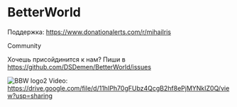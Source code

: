 # BetterWorld

Поддержка: https://www.donationalerts.com/r/mihailris

Community

Хочешь присойдинится к нам? Пиши в https://github.com/DSDemen/BetterWorld/issues

![BBW logo2](https://github.com/DSDemen/BetterWorld/assets/149813486/07ccbd91-ddeb-4c1d-8af4-87019deae898)
Video: https://drive.google.com/file/d/11hIPh70gFUbz4QcgB2hf8ePjMYNkIZ0Q/view?usp=sharing

